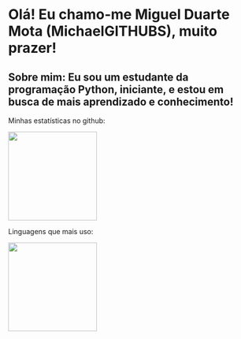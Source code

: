 # Olá! Eu chamo-me Miguel Duarte Mota (MichaelGITHUBS), muito prazer!

## Sobre mim: Eu sou um estudante da programação Python, iniciante, e estou em busca de mais aprendizado e conhecimento! 

Minhas estatísticas no github: 
 <div>
   <a href="https://github.com/MichaelGITHUBS">
   <img height="180em" src="https://github-readme-stats.vercel.app/api?username=MichaelGITHUBS&show_icons=true&theme=tokyonight&include_all_commits=true&count_private=true"/> <br />
   </a>
 </div>
 
 Linguagens que mais uso:
 <div>
   <img height="180em" src="https://github-readme-stats.vercel.app/api/top-langs/?username=MichaelGITHUBS&layout=compact&langs_count=6&theme=tokyonight"/>
</div>
 
